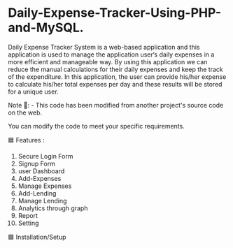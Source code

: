 # Daily-Expense-Tracker-Using-PHP-and-MySQL.

Daily Expense Tracker System is a web-based application and this application is used to manage the application user‘s daily expenses in a more efficient and manageable way. By using this application we can reduce the manual calculations for their daily expenses and keep the track of the expenditure. In this application, the user can provide his/her expense to calculate his/her total expenses per day and these results will be stored for a unique user.

Note 🔴: - This code has been modified from another project's source code on the web.

You can modify the code to meet your specific requirements.

🟦 Features :

 1) Secure Login Form 
 2) Signup Form
 3) user Dashboard
 4) Add-Expenses
 5) Manage Expenses
 6) Add-Lending
 7) Manage Lending
 8) Analytics through graph
 9) Report 
10) Setting
    
🟩 Installation/Setup



  
    
    







